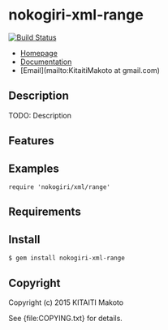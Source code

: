 nokogiri-xml-range
==================

[![Build Status](https://travis-ci.org/KitaitiMakoto/nokogiri-xml-range.svg?branch=master)](https://travis-ci.org/KitaitiMakoto/nokogiri-xml-range)

* [Homepage](https://rubygems.org/gems/nokogiri-xml-range)
* [Documentation](http://rubydoc.info/gems/nokogiri-xml-range/frames)
* [Email](mailto:KitaitiMakoto at gmail.com)

Description
-----------

TODO: Description

Features
--------

Examples
--------

    require 'nokogiri/xml/range'

Requirements
------------

Install
-------

    $ gem install nokogiri-xml-range

Copyright
---------

Copyright (c) 2015 KITAITI Makoto

See {file:COPYING.txt} for details.
